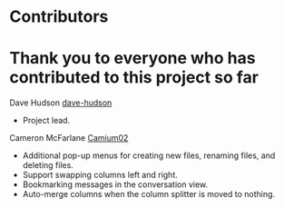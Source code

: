 # Contributors

# Thank you to everyone who has contributed to this project so far

Dave Hudson [dave-hudson](https://github.com/dave-hudson)

* Project lead.

Cameron McFarlane [Camium02](https://github.com/Camium02)

* Additional pop-up menus for creating new files, renaming files, and deleting files.
* Support swapping columns left and right.
* Bookmarking messages in the conversation view.
* Auto-merge columns when the column splitter is moved to nothing.
